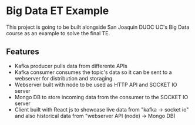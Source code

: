 
# Big Data ET Example

This project is going to be built alongside San Joaquin DUOC UC's Big Data course as an example to solve the final TE.


## Features

- Kafka producer pulls data from differente APIs
- Kafka consumer consumes the topic's data so it can be sent to a webserver for distribution and storaging. 
- Webserver built with node to be used as HTTP API and SOCKET IO server
- Mongo DB to store incoming data from the consumer to the SOCKET IO server
- Client built with React js to showcase live data from "kafka -> socket io" and also historical data from "webserver API (node) -> Mongo DB)

